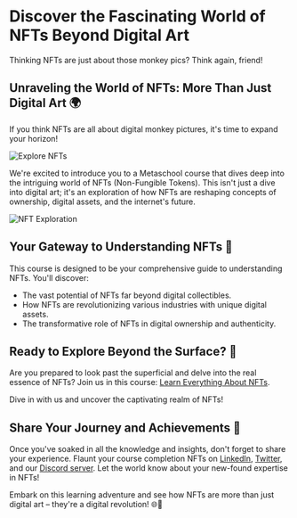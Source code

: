 # Discover the Fascinating World of NFTs Beyond Digital Art

Thinking NFTs are just about those monkey pics? Think again, friend!

## Unraveling the World of NFTs: More Than Just Digital Art 🌍

If you think NFTs are all about digital monkey pictures, it's time to expand your horizon!

![Explore NFTs](https://media1.giphy.com/media/3taYXLxSBOugHHjocB/giphy.gif?cid=7941fdc6wgtjip3wi6a2i59cobqvsbvaj6oajrz0tvuhlr92&ep=v1_gifs_search&rid=giphy.gif&ct=g)

We're excited to introduce you to a Metaschool course that dives deep into the intriguing world of NFTs (Non-Fungible Tokens). This isn't just a dive into digital art; it's an exploration of how NFTs are reshaping concepts of ownership, digital assets, and the internet's future.

![NFT Exploration](https://media2.giphy.com/media/ho0xXatV7b3Fo1ZRXN/giphy.gif?cid=7941fdc6zsf8f6yctxeh841lot30goea9hf3bp72rlzugxh5&ep=v1_gifs_search&rid=giphy.gif&ct=g)

## Your Gateway to Understanding NFTs 🔑

This course is designed to be your comprehensive guide to understanding NFTs. You'll discover:

- The vast potential of NFTs far beyond digital collectibles.
- How NFTs are revolutionizing various industries with unique digital assets.
- The transformative role of NFTs in digital ownership and authenticity.

## Ready to Explore Beyond the Surface? 🚀

Are you prepared to look past the superficial and delve into the real essence of NFTs? Join us in this course: [Learn Everything About NFTs](https://metaschool.so/courses/learn-everything-about-nfts).

Dive in with us and uncover the captivating realm of NFTs!

## Share Your Journey and Achievements 🌟

Once you've soaked in all the knowledge and insights, don't forget to share your experience. Flaunt your course completion NFTs on [LinkedIn](https://www.linkedin.com/company/0xmetaschool/), [Twitter](https://twitter.com/0xmetaschool), and our [Discord server](https://discord.com/invite/vbVMUwXWgc). Let the world know about your new-found expertise in NFTs!

Embark on this learning adventure and see how NFTs are more than just digital art – they're a digital revolution! 🌐💫
